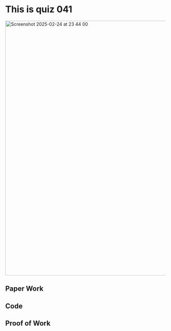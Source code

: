 # This is quiz 041
<img width="800" alt="Screenshot 2025-02-24 at 23 44 00" src="https://github.com/user-attachments/assets/32e83042-1494-4a6d-bac4-aeaddddc566b" />


## Paper Work


## Code



## Proof of Work
